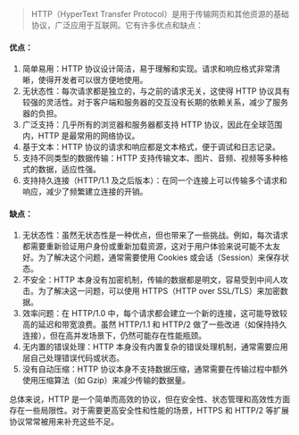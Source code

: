 > HTTP（HyperText Transfer Protocol）是用于传输网页和其他资源的基础协议，广泛应用于互联网。它有许多优点和缺点：

#### 优点：

1. 简单易用：HTTP 协议设计简洁，易于理解和实现。请求和响应格式非常清晰，使得开发者可以很方便地使用。
2. 无状态性：每次请求都是独立的，与之前的请求无关，这使得 HTTP 协议具有较强的灵活性。对于客户端和服务器的交互没有长期的依赖关系，减少了服务器的负担。
3. 广泛支持：几乎所有的浏览器和服务器都支持 HTTP 协议，因此在全球范围内，HTTP 是最常用的网络协议。
4. 基于文本：HTTP 协议的请求和响应都是文本格式，便于调试和日志记录。
5. 支持不同类型的数据传输：HTTP 支持传输文本、图片、音频、视频等多种格式的数据，适应性强。
6. 支持持久连接（HTTP/1.1 及之后版本）：在同一个连接上可以传输多个请求和响应，减少了频繁建立连接的开销。

#### 缺点：

1. 无状态性：虽然无状态性是一种优点，但也带来了一些挑战。例如，每次请求都需要重新验证用户身份或重新加载资源，这对于用户体验来说可能不太友好。为了解决这个问题，通常需要使用 Cookies 或会话（Session）来保存状态。
2. 不安全：HTTP 本身没有加密机制，传输的数据都是明文，容易受到中间人攻击。为了解决这一问题，可以使用 HTTPS（HTTP over SSL/TLS）来加密数据。
3. 效率问题：在 HTTP/1.0 中，每个请求都会建立一个新的连接，这可能导致较高的延迟和带宽浪费。虽然 HTTP/1.1 和 HTTP/2 做了一些改进（如保持持久连接），但在高并发场景下，仍然可能存在性能瓶颈。
4. 无内置的错误处理：HTTP 本身没有内置复杂的错误处理机制，通常需要应用层自己处理错误代码或状态。
5. 没有自动压缩：HTTP 协议本身不支持数据压缩，通常需要在传输过程中额外使用压缩算法（如 Gzip）来减少传输的数据量。

总体来说，HTTP 是一个简单而高效的协议，但在安全性、状态管理和高效性方面存在一些局限性。对于需要更高安全性和性能的场景，HTTPS 和 HTTP/2 等扩展协议常常被用来补充这些不足。

